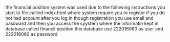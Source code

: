 the financial position system was used 
due to the following instructions
you start to file callled index.html
where system require you to register if 
you do not had account after you log in
though registration you use email 
and passward and then you access the syystem 
where the informatin kept in database 
called financil position 
this database use 222016060 as user
and 222016060 as password
